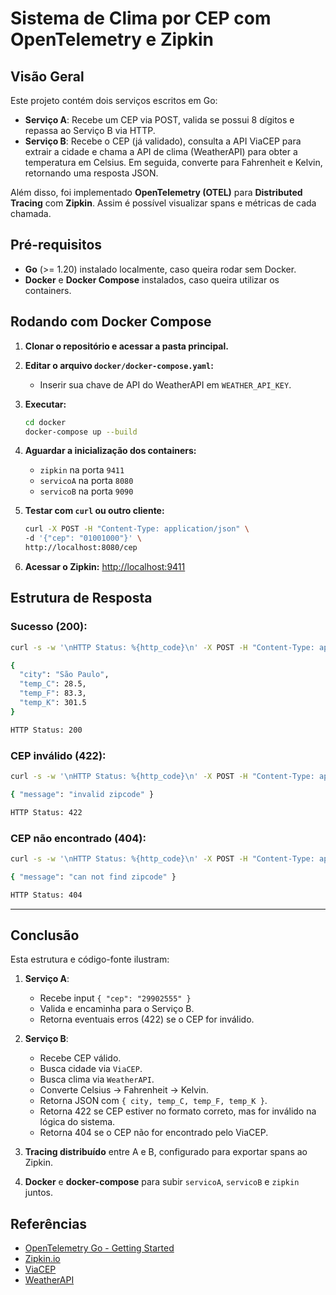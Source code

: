 # Sistema de Clima por CEP com OpenTelemetry e Zipkin

## Visão Geral

Este projeto contém dois serviços escritos em Go:

- **Serviço A**: Recebe um CEP via POST, valida se possui 8 dígitos e repassa ao Serviço B via HTTP.
- **Serviço B**: Recebe o CEP (já validado), consulta a API ViaCEP para extrair a cidade e chama a API de clima (WeatherAPI) para obter a temperatura em Celsius. Em seguida, converte para Fahrenheit e Kelvin, retornando uma resposta JSON.

Além disso, foi implementado **OpenTelemetry (OTEL)** para **Distributed Tracing** com **Zipkin**. Assim é possível visualizar spans e métricas de cada chamada.

## Pré-requisitos

- **Go** (>= 1.20) instalado localmente, caso queira rodar sem Docker.
- **Docker** e **Docker Compose** instalados, caso queira utilizar os containers.

## Rodando com Docker Compose

1. **Clonar o repositório e acessar a pasta principal.**
2. **Editar o arquivo `docker/docker-compose.yaml`:**

   - Inserir sua chave de API do WeatherAPI em `WEATHER_API_KEY`.
3. **Executar:**

   ```bash
   cd docker
   docker-compose up --build
   ```
4. **Aguardar a inicialização dos containers:**

   - `zipkin` na porta `9411`
   - `servicoA` na porta `8080`
   - `servicoB` na porta `9090`
5. **Testar com `curl` ou outro cliente:**

   ```bash
   curl -X POST -H "Content-Type: application/json" \
   -d '{"cep": "01001000"}' \
   http://localhost:8080/cep
   ```
6. **Acessar o Zipkin:** [http://localhost:9411](http://localhost:9411)

## Estrutura de Resposta

### Sucesso (200):

```bash
curl -s -w '\nHTTP Status: %{http_code}\n' -X POST -H "Content-Type: application/json" -d '{"cep": "01001000"}' http://localhost:8080/cep
```

```bash
{
  "city": "São Paulo",
  "temp_C": 28.5,
  "temp_F": 83.3,
  "temp_K": 301.5
}

HTTP Status: 200
```

### CEP inválido (422):

```bash
curl -s -w '\nHTTP Status: %{http_code}\n' -X POST -H "Content-Type: application/json" -d '{"cep": "asdasd"}' http://localhost:8080/cep
```

```bash
{ "message": "invalid zipcode" }

HTTP Status: 422
```

### CEP não encontrado (404):

```bash
curl -s -w '\nHTTP Status: %{http_code}\n' -X POST -H "Content-Type: application/json" -d '{"cep": "01010101"}' http://localhost:8080/cep
```

```bash
{ "message": "can not find zipcode" }

HTTP Status: 404
```

---

## Conclusão

Esta estrutura e código-fonte ilustram:

1. **Serviço A**:

   - Recebe input `{ "cep": "29902555" }`
   - Valida e encaminha para o Serviço B.
   - Retorna eventuais erros (422) se o CEP for inválido.
2. **Serviço B**:

   - Recebe CEP válido.
   - Busca cidade via `ViaCEP`.
   - Busca clima via `WeatherAPI`.
   - Converte Celsius -> Fahrenheit -> Kelvin.
   - Retorna JSON com `{ city, temp_C, temp_F, temp_K }`.
   - Retorna 422 se CEP estiver no formato correto, mas for inválido na lógica do sistema.
   - Retorna 404 se o CEP não for encontrado pelo ViaCEP.
3. **Tracing distribuído** entre A e B, configurado para exportar spans ao Zipkin.
4. **Docker** e **docker-compose** para subir `servicoA`, `servicoB` e `zipkin` juntos.

## Referências

- [OpenTelemetry Go - Getting Started](https://opentelemetry.io/docs/instrumentation/go/getting-started/)
- [Zipkin.io](https://zipkin.io/)
- [ViaCEP](https://viacep.com.br/)
- [WeatherAPI](https://www.weatherapi.com/)
